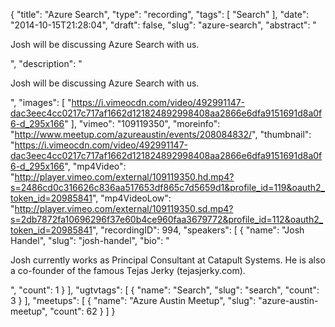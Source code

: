 {
  "title": "Azure Search",
  "type": "recording",
  "tags": [
    "Search"
  ],
  "date": "2014-10-15T21:28:04",
  "draft": false,
  "slug": "azure-search",
  "abstract": "<p>Josh will be discussing Azure Search with us. </p>",
  "description": "<p>Josh will be discussing Azure Search with us. </p>",
  "images": [
    "https://i.vimeocdn.com/video/492991147-dac3eec4cc0217c717af1662d121824892998408aa2866e6dfa9151691d8a0f6-d_295x166"
  ],
  "vimeo": "109119350",
  "moreinfo": "http://www.meetup.com/azureaustin/events/208084832/",
  "thumbnail": "https://i.vimeocdn.com/video/492991147-dac3eec4cc0217c717af1662d121824892998408aa2866e6dfa9151691d8a0f6-d_295x166",
  "mp4Video": "http://player.vimeo.com/external/109119350.hd.mp4?s=2486cd0c316626c836aa517653df865c7d5659d1&profile_id=119&oauth2_token_id=20985841",
  "mp4VideoLow": "http://player.vimeo.com/external/109119350.sd.mp4?s=2db7872fa10696296f37e60b4ce960faa3679772&profile_id=112&oauth2_token_id=20985841",
  "recordingID": 994,
  "speakers": [
    {
      "name": "Josh Handel",
      "slug": "josh-handel",
      "bio": "<p>Josh currently works as Principal Consultant at Catapult Systems.  He is also a co-founder of the famous Tejas Jerky (tejasjerky.com). </p>",
      "count": 1
    }
  ],
  "ugtvtags": [
    {
      "name": "Search",
      "slug": "search",
      "count": 3
    }
  ],
  "meetups": [
    {
      "name": "Azure Austin Meetup",
      "slug": "azure-austin-meetup",
      "count": 62
    }
  ]
}